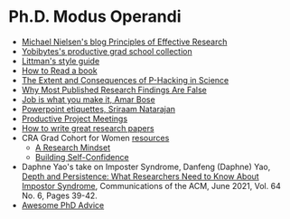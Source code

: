 # Ph.D. Modus Operandi

* [Michael Nielsen's blog Principles of Effective Research](https://michaelnielsen.org/blog/principles-of-effective-research/)
* [Yobibytes's productive grad school collection](https://yobibyte.github.io/pages/productive-grad-school.html#productive-grad-school)
* [Littman's style guide](http://cs.brown.edu/~mlittman/etc/style.html)
* [How to Read a book](https://pne.people.si.umich.edu/PDF/howtoread.pdf)
* [The Extent and Consequences of P-Hacking in Science](https://journals.plos.org/plosbiology/article?id=10.1371/journal.pbio.1002106)
* [Why Most Published Research Findings Are False](https://journals.plos.org/plosmedicine/article?id=10.1371/journal.pmed.0020124)
* [Job is what you make it, Amar Bose](https://youtu.be/N2UhSnvOcaE?t=3289)
* [Powerpoint etiquettes, Sriraam Natarajan](../assets/Powerpoint-Etiquette.ppt)
* [Productive Project Meetings](https://shomir.net/lab_resources.html#section_procedures)
* [How to write great research papers](https://www.microsoft.com/en-us/research/academic-program/write-great-research-paper/)
* CRA Grad Cohort for Women [resources](https://cra.org/cra-wp/grad-cohort-for-women)
  - [A Research Mindset](https://cra.org/cra-wp/wp-content/uploads/sites/8/2021/07/A-Research-Mindset_GC-W21.pdf)
  - [Building Self-Confidence](https://cra.org/cra-wp/wp-content/uploads/sites/8/2019/04/Building-Self-Confidence-2019.pdf)
* Daphne Yao's take on Imposter Syndrome, Danfeng (Daphne) Yao, [Depth and Persistence: What Researchers Need to Know About Impostor Syndrome](https://cacm.acm.org/magazines/2021/6/252839-depth-and-persistence/fulltext), Communications of the ACM, June 2021, Vol. 64 No. 6, Pages 39-42.
* [Awesome PhD Advice](https://github.com/pliang279/awesome-phd-advice)


